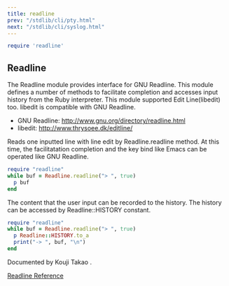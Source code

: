 ```yaml
---
title: readline
prev: "/stdlib/cli/pty.html"
next: "/stdlib/cli/syslog.html"
---
```



```ruby
require 'readline'
```

## Readline[](#readline)

The Readline module provides interface for GNU Readline. This module defines a number of methods to facilitate completion and accesses input history from the Ruby interpreter. This module supported Edit Line(libedit) too. libedit is compatible with GNU Readline.

* GNU Readline: http://www.gnu.org/directory/readline.html
* libedit: http://www.thrysoee.dk/editline/

Reads one inputted line with line edit by Readline.readline method. At this time, the facilitatation completion and the key bind like Emacs can be operated like GNU Readline.


```ruby
require "readline"
while buf = Readline.readline("> ", true)
  p buf
end
```

The content that the user input can be recorded to the history. The history can be accessed by Readline::HISTORY constant.


```ruby
require "readline"
while buf = Readline.readline("> ", true)
  p Readline::HISTORY.to_a
  print("-> ", buf, "\n")
end
```

Documented by Kouji Takao <kouji dot="" takao="" at="" gmail="" com="">.</kouji>

<a href='https://ruby-doc.org/stdlib-2.7.0/libdoc/readline/rdoc/Readline.html' class='ruby-doc remote' target='_blank'>Readline Reference</a>

